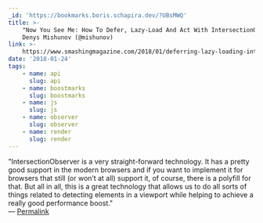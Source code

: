 ```yaml
---
_id: 'https://bookmarks.boris.schapira.dev/?UBsMWQ'
title: >-
    "Now You See Me: How To Defer, Lazy-Load And Act With IntersectionObserver",
    Denys Mishunov (@mishunov)
link: >-
    https://www.smashingmagazine.com/2018/01/deferring-lazy-loading-intersection-observer-api/
date: '2018-01-24'
tags:
    - name: api
      slug: api
    - name: boostmarks
      slug: boostmarks
    - name: js
      slug: js
    - name: observer
      slug: observer
    - name: render
      slug: render
---
```


&quot;IntersectionObserver is a very straight-forward technology. It has a
pretty good support in the modern browsers and if you want to implement it for
browsers that still (or won’t at all) support it, of course, there is a polyfill
for that. But all in all, this is a great technology that allows us to do all
sorts of things related to detecting elements in a viewport while helping to
achieve a really good performance boost.&quot; <br>&#8212;
<a href="https://bookmarks.boris.schapira.dev/?UBsMWQ" title="Permalink">Permalink</a>

